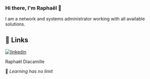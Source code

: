 ### Hi there, I'm Raphaël 👋


I am a network and systems administrator working with all available solutions.  


## 🔗 Links
[![linkedin](https://img.shields.io/badge/linkedin-0A66C2?style=for-the-badge&logo=linkedin&logoColor=white)](https://fr.linkedin.com/in/raphael-diacamille)

Raphaël Diacamille
  
  

💬  _Learning has no limit_ 
